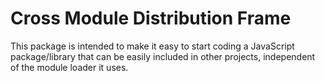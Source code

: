 # Cross Module Distribution Frame

This package is intended to make it easy to start coding a JavaScript package/library that can be easily included in other projects, independent of the module loader it uses.
